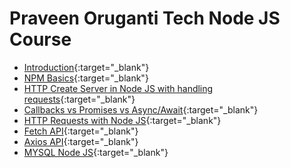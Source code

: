 # Praveen Oruganti Tech Node JS Course

- [Introduction](https://praveenorugantitech.blogspot.com/2019/11/all-about-node-js.html){:target="_blank"}
- [NPM Basics](https://praveenorugantitech.blogspot.com/2019/11/npm-basics.html){:target="_blank"}
- [HTTP Create Server in Node JS with handling requests](https://praveenorugantitech.blogspot.com/2019/11/http-create-server-with-handling.html){:target="_blank"}
- [Callbacks vs Promises vs Async/Await](https://praveenorugantitech.blogspot.com/2019/11/callbacks-vs-promises-vs-asyncawait.html){:target="_blank"}
- [HTTP Requests with Node JS](https://praveenorugantitech.blogspot.com/2019/11/http-requests-with-node-js.html){:target="_blank"}
- [Fetch API](https://praveenorugantitech.blogspot.com/2019/11/fetch-api-for-making-http-requests-with.html){:target="_blank"}
- [Axios API](https://praveenorugantitech.blogspot.com/2019/11/axios-api-for-making-http-requests-with.html){:target="_blank"}
- [MYSQL Node JS](https://praveenorugantitech.blogspot.com/2019/11/mysql-node-js.html){:target="_blank"}








